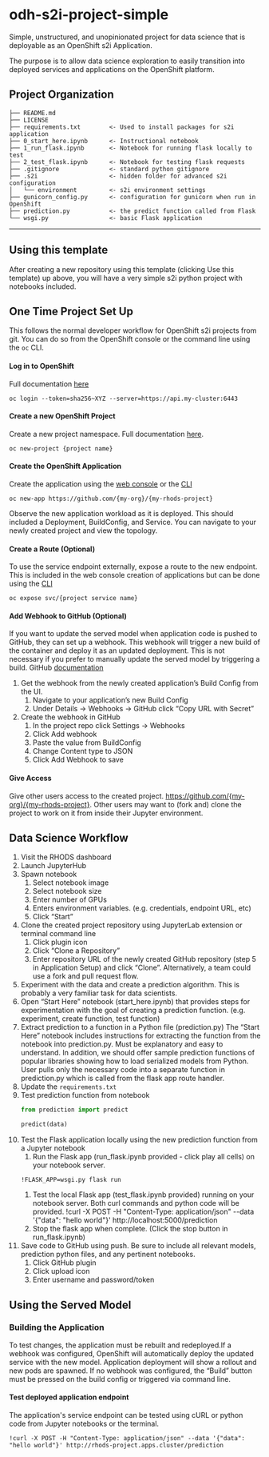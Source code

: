 odh-s2i-project-simple
==============================

Simple, unstructured, and unopinionated project for data science that is deployable as an OpenShift s2i Application.

The purpose is to allow data science exploration to easily transition into deployed services and applications on the OpenShift platform.

## Project Organization
```
├── README.md
├── LICENSE
├── requirements.txt        <- Used to install packages for s2i application
├── 0_start_here.ipynb      <- Instructional notebook
├── 1_run_flask.ipynb       <- Notebook for running flask locally to test
├── 2_test_flask.ipynb      <- Notebook for testing flask requests
├── .gitignore              <- standard python gitignore
├── .s2i                    <- hidden folder for advanced s2i configuration
│   └── environment         <- s2i environment settings
├── gunicorn_config.py      <- configuration for gunicorn when run in OpenShift
├── prediction.py           <- the predict function called from Flask
└── wsgi.py                 <- basic Flask application
```
--------

## Using this template

After creating a new repository using this template (clicking Use this template) up above, you will have a very simple s2i python project with notebooks included.

## One Time Project Set Up

This follows the normal developer workflow for OpenShift s2i projects from git.  You can do so from the OpenShift console or the command line using the `oc` CLI.

#### Log in to OpenShift
Full documentation [here](https://docs.okd.io/latest/cli_reference/openshift_cli/getting-started-cli.html#cli-logging-in_cli-developer-commands) 
```shell
oc login --token=sha256~XYZ --server=https://api.my-cluster:6443
```
#### Create a new OpenShift Project
Create a new project namespace.
Full documentation [here](https://docs.okd.io/latest/cli_reference/openshift_cli/developer-cli-commands.html#new-project).
```shell
oc new-project {project name}
```

#### Create the OpenShift Application
Create the application using the [web console](https://docs.okd.io/latest/applications/application_life_cycle_management/odc-creating-applications-using-developer-perspective.html#odc-importing-codebase-from-git-to-create-application_odc-creating-applications-using-developer-perspective) or the [CLI](https://docs.okd.io/latest/cli_reference/openshift_cli/developer-cli-commands.html#new-app)
```shell
oc new-app https://github.com/{my-org}/{my-rhods-project}
```
Observe the new application workload as it is deployed.  This should included a Deployment, BuildConfig, and Service.  You can navigate to your newly created project and view the topology.

#### Create a Route (Optional)
To use the service endpoint externally, expose a route to the new endpoint.  This is included in the web console creation of applications but can be done using the [CLI](https://docs.okd.io/latest/cli_reference/openshift_cli/developer-cli-commands.html#expose)
```shell
oc expose svc/{project service name}
```

#### Add Webhook to GitHub (Optional)
If you want to update the served model when application code is pushed to GitHub, they can set up a webhook.  This webhook will trigger a new build of the container and deploy it as an updated deployment.  This is not necessary if you prefer to manually update the served model by triggering a build. GitHub [documentation](https://docs.github.com/en/developers/webhooks-and-events/creating-webhooks)

1. Get the webhook from the newly created application’s Build Config from the UI.
   1. Navigate to your application’s new Build Config
   1. Under Details -> Webhooks -> GitHub click “Copy URL with Secret”
1. Create the webhook in GitHub
   1. In the project repo click Settings -> Webhooks
   1. Click Add webhook
   1. Paste the value from BuildConfig
   1. Change Content type to JSON
   1. Click Add Webhook to save

#### Give Access
Give other users access to the created project. https://github.com/{my-org}/{my-rhods-project}.  Other users may want to (fork and) clone the project to work on it from inside their Jupyter environment.


## Data Science Workflow
1. Visit the RHODS dashboard
1. Launch JupyterHub
1. Spawn notebook
   1. Select notebook image
   1. Select notebook size
   1. Enter number of GPUs
   1. Enters environment variables.  (e.g. credentials, endpoint URL, etc)
   1. Click “Start”
1. Clone the created project repository using JupyterLab extension or terminal command line 
   1. Click plugin icon
   1. Click “Clone a Repository”
   1. Enter repository URL of the newly created GitHub repository (step 5 in Application Setup) and click “Clone”. Alternatively, a team could use a fork and pull request flow.
1. Experiment with the data and create a prediction algorithm.  This is probably a very familiar task for data scientists.
1. Open “Start Here” notebook (start_here.ipynb) that provides steps for experimentation with the goal of creating a prediction function.  (e.g. experiment, create function, test function)
1. Extract prediction to a function in a Python file (prediction.py)
The “Start Here” notebook includes instructions for extracting the function from the notebook into prediction.py.  Must be explanatory and easy to understand. In addition, we should offer sample prediction functions of popular libraries showing how to load serialized models from Python.
User pulls only the necessary code into a separate function in prediction.py which is called from the flask app route handler.
1. Update the `requirements.txt`
1. Test prediction function from notebook
    ```python
    from prediction import predict
    
    predict(data)
    ```
1. Test the Flask application locally using the new prediction function from a Jupyter notebook
   1. Run the Flask app (run_flask.ipynb provided - click play all cells) on your notebook server.
    ```
    !FLASK_APP=wsgi.py flask run
    ```
   1. Test the local Flask app (test_flask.ipynb provided) running on your notebook server.  Both curl commands and python code will be provided.
!curl -X POST -H "Content-Type: application/json" --data '{"data": "hello world"}' http://localhost:5000/prediction
   1. Stop the flask app  when complete. (Click the stop button in run_flask.ipynb)
1. Save code to GitHub using push.  Be sure to include all relevant models, prediction python files, and any pertinent notebooks.
   1. Click GitHub plugin
   1. Click upload icon
   1. Enter username and password/token


## Using the Served Model 

### Building the Application
To test changes, the application must be rebuilt and redeployed.If a webhook was configured, OpenShift will automatically deploy the updated service with the new model. Application deployment will show a rollout and new pods are spawned.  If no webhook was configured, the “Build” button must be pressed on the build config or triggered via command line.

#### Test deployed application endpoint
The application's service endpoint can be tested using cURL or python code from Jupyter notebooks or the terminal.
```
!curl -X POST -H "Content-Type: application/json" --data '{"data": "hello world"}' http://rhods-project.apps.cluster/prediction
```



